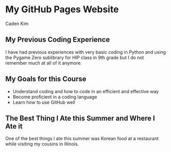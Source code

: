 # **My GitHub Pages Website**
Caden Kim

## My Previous Coding Experience
I have had previous experiences with very basic coding in Python and using the Pygame Zero sublibrary for HIP class in 9th grade but I do not remember much at all of it anymore. 

## My Goals for this Course
- Understand coding and how to code in an efficient and effective way
- Become proficient in a coding language 
- Learn how to use GitHub well 

## The Best Thing I Ate this Summer and Where I Ate it
One of the best things I ate this summer was Korean food at a restaurant while visiting my cousins in Illinois.